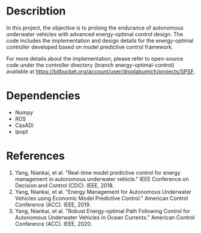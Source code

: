 # Describtion
In this project, the objective is to prolong the endurance of autonomous underwater vehicles with advanced energy-optimal control design. The code includes the implementation and design details for the energy-optimal controller developed based on model predictive control framework. 

For more details about the implementation, please refer to open-source code under the controller directory (branch energy-optimal-control) available at https://bitbucket.org/account/user/droplabumich/projects/SPSF. 

# Dependencies
- Numpy
- ROS
- CasADi
- Ipopt

# References
1. Yang, Niankai, et al. "Real-time model predictive control for energy management in autonomous underwater vehicle." IEEE Conference on Decision and Control (CDC). IEEE, 2018.
2. Yang, Niankai, et al. "Energy Management for Autonomous Underwater Vehicles using Economic Model Predictive Control." American Control Conference (ACC). IEEE, 2019.
3. Yang, Niankai, et al. "Robust Energy-optimal Path Following Control for Autonomous Underwater Vehicles in Ocean Currents." American Control Conference (ACC). IEEE, 2020.
